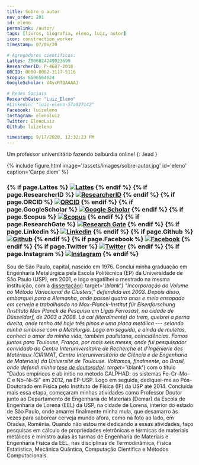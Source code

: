 ```yaml
---
title: Sobre o autor
nav_order: 201
id: eleno
permalink: /autor/
tags: [livros, biografia, eleno, luiz, autor]
icon: construction_worker
timestamp: 07/06/20

# Agregadores científicos:
Lattes: 2806024249023699
ResearcherID: P-4687-2018
ORCID: 0000-0002-3117-5116
Scopus: 6506564624
GoogleScholar: V4ycRTQAAAAJ

# Redes Sociais
ResearchGate: "Luiz_Eleno"
#Linkedin: "luiz-eleno-57a627142"
Facebook: luizeleno
Instagram: elenoluiz
Twitter: ElenoLuiz
Github: luizeleno

timestamp: 9/17/2020, 12:32:23 PM
---
```


Um professor universitário fazendo balbúrdia online!
{: .lead }

<div class="col-4 float-right">
{% include figure.html image='/assets/images/sobre-autor.jpg' id='eleno' caption='Carpe diem' %}
</div>

<div class="col-md-9 my-auto">

<h3>
  {% if page.Lattes %}
  <a id="no-ext-link" href="http://lattes.cnpq.br/{{page.Lattes}}" target="_blank"><img class="social" src="{{site.baseurl}}/assets/images/logos/lattes.jpg" title="Lattes" ></a>
  {% endif %}
  {% if page.ResearcherID %}
  <a id="no-ext-link" href="http://www.researcherid.com/rid/{{page.ResearcherID}}" target="_blank"><img class="social" src="{{site.baseurl}}/assets/images/logos/ResID.gif" title="ResearcherID"></a>
  {% endif %}
  {% if page.ORCID %}
  <a id="no-ext-link" href="https://orcid.org/{{page.ORCID}}" target="_blank"><img class="social" src="{{site.baseurl}}/assets/images/logos/ORCID.png" title="ORCID"></a>
  {% endif %}
  {% if page.GoogleScholar %}
  <a id="no-ext-link" href="https://scholar.google.com.br/citations?hl=en&user={{page.GoogleScholar}}" target="_blank"><img class="social" src="{{site.baseurl}}/assets/images/logos/googlescholar.jpg" title="Google Scholar" ></a>
  {% endif %}
  {% if page.Scopus %}
  <a id="no-ext-link" href="https://www.scopus.com/authid/detail.url?authorId={{page.Scopus}}" target="_blank"><img class="social" src="{{site.baseurl}}/assets/images/logos/Elsevier.svg" title="Scopus" ></a>
  {% endif %}
  {% if page.ResearchGate %}
  <a id="no-ext-link" href="https://www.researchgate.net/profile/{{page.ResearchGate}}" target="_blank"><img class="social" src="{{site.baseurl}}/assets/images/logos/researchgate.jpg" title="Research Gate" ></a>
  {% endif %}
  {% if page.Linkedin %}
  <a id="no-ext-link" href="https://www.linkedin.com/in/{{page.Linkedin}}" target="_blank"><img class="social" src="{{site.baseurl}}/assets/images/logos/linkedin.png" title="Linkedin" ></a>
  {% endif %}
  {% if page.Github %}
  <a id="no-ext-link" href="https://www.github.com//{{page.Github}}" target="_blank"><img class="social" src="{{site.baseurl}}/assets/images/logos/github.png" title="Github" ></a>
  {% endif %}
  {% if page.Facebook %}
  <a id="no-ext-link" href="https://www.facebook.com/{{page.Facebook}}" target="_blank"><img class="social" src="{{site.baseurl}}/assets/images/logos/facebook.png" title="Facebook" ></a>
  {% endif %}
  {% if page.Twitter %}
  <a id="no-ext-link" href="https://twitter.com/{{page.Twitter}}" target="_blank"><img class="social" src="{{site.baseurl}}/assets/images/logos/twitter.png" title="Twitter" ></a>
  {% endif %}
  {% if page.Instagram %}
  <a id="no-ext-link" href="https://www.instagram.com/{{page.Instagram}}" target="_blank"><img class="social" src="{{site.baseurl}}/assets/images/logos/instagram.jpg" title="Instagram" ></a>
  {% endif %}
</h3>

</div>

Sou de São Paulo, capital, nascido em 1976. Concluí minha graduação em Engenharia Metalúrgica pela Escola Politécnica (EP) da Universidade de São Paulo (USP), em 2001, e logo engatilhei o mestrado na mesma instituição, com a [dissertação](https://teses.usp.br/teses/disponiveis/3/3133/tde-21102003-094851/pt-br.php){: target='_\blank'} "Incorporação do Volume ao Método Variacional de Clusters," defendida em 2003. Depois disso, embarquei para a Alemanha, onde passei quatro anos e meio ensopado em cerveja e trabalhando no *Max-Planck-Institut für Eisenforschung* (Instituto Max Planck de Pesquisa em Ligas Ferrosas), na cidade de Düsseldorf, de 2003 a 2008. Lá caí (literalmente) do trem, quebrei a perna direita, onde tenho até hoje três pinos e uma placa metálica --- selando minha simbiose com a Metalurgia. Logo em seguida, e ainda de muletas, conheci o amor da minha vida, também paulistana, coincidências. Fomos juntos para Toulouse, França, por mais seis meses, onde fui pesquisador convidado do *Centre Interuniversitaire de Recherche et d'Ingénierie des Matériaux* (CIRIMAT, Centro Interuniversítário de Ciência e de Engenharia de Materiais) da *Université de Toulouse*. Voltamos, finalmente, ao Brasil, onde defendi minha [tese de doutorado](https://teses.usp.br/teses/disponiveis/3/3133/tde-05122012-165651/pt-br.php){: target='_\blank'} com o título "Dados empíricos e ab initio no método CALPHAD: os sistemas Fe–Cr–Mo–C e Nb–Ni–Si" em 2012, na EP-USP. Logo em seguida, dediquei-me ao Pós-Doutorado em Física pelo Instituto de Física (IF) da USP até 2014. Concluída mais essa etapa, começaram minhas atividades como Professor Doutor junto ao Departamento de Engenharia de Materiais (Demar) da Escola de Engenharia de Lorena (EEL) da USP, na cidade de Lorena, interior do estado de São Paulo, onde amarrei finalmente minha mula, que desamarro às vezes para saborear cerveja mundo afora, como na foto ao lado, em Oradea, Romênia. Quando não estou me dedicando a essas atividades, faço pesquisas em cálculo de propriedades eletrônicas e térmicas de materiais metálicos e ministro aulas às turmas de Engenharia de Materiais e Engenharia Física da EEL, nas disciplinas de Termodinâmica, Física Estatística, Mecânica Quântica, Computação Científica e Métodos Computacionais.

